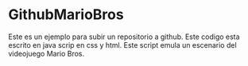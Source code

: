 # GithubMarioBros
Este es un ejemplo para subir un repositorio a github.
Este codigo esta escrito en java scrip en css y html. Este script emula un escenario del videojuego Mario Bros. 
